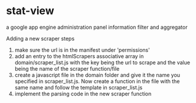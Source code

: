 stat-view
=========

a google app engine administration panel information filter and aggregator

Adding a new scraper steps
1. make sure the url is in the manifest under 'permissions'
2. add an entry to the htmlScrapers associative array in domain/scraper_list.js with the key being the url to scrape and the value being the name of the scraper function/file
3. create a javascript file in the domain folder and give it the name you specified in scraper_list.js. Now create a function in the file with the same name and follow the template in scraper_list.js
4. implement the parsing code in the new scraper function